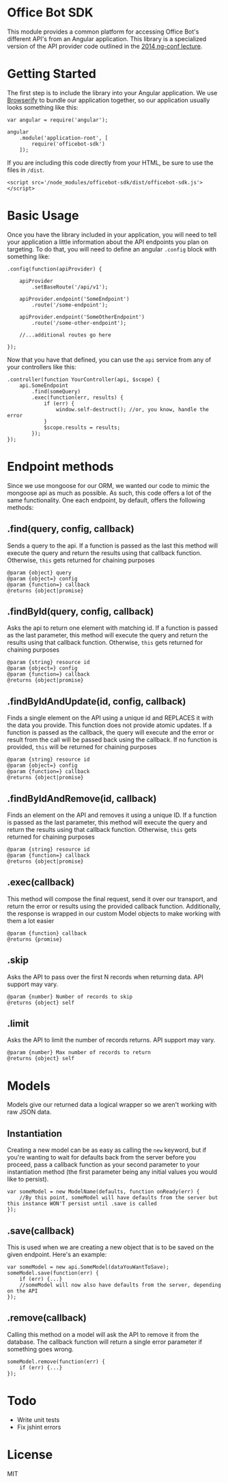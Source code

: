 # Office Bot SDK

This module provides a common platform for accessing Office Bot's different API's from an Angular application. This library is a specialized version of the API provider code outlined in the [2014 ng-conf lecture](https://youtu.be/62RvRQuMVyg).

# Getting Started

The first step is to include the library into your Angular application. We use [Browserify](https://github.com/substack/node-browserify) to bundle our application together, so our application usually looks something like this:

```
var angular = require('angular');

angular
	.module('application-root', [
		require('officebot-sdk')
	]);

```

If you are including this code directly from your HTML, be sure to use the files in `/dist`.

```
<script src='/node_modules/officebot-sdk/dist/officebot-sdk.js'></script>
```

# Basic Usage

Once you have the library included in your application, you will need to tell your application a little information about the API endpoints you plan on targeting. To do that, you will need to define an angular `.config` block with something like:


```
.config(function(apiProvider) {

	apiProvider
		.setBaseRoute('/api/v1');

	apiProvider.endpoint('SomeEndpoint')
		.route('/some-endpoint');

	apiProvider.endpoint('SomeOtherEndpoint')
		.route('/some-other-endpoint');

	//...additional routes go here

});

```

Now that you have that defined, you can use the `api` service from any of your controllers like this:

```
.controller(function YourController(api, $scope) {
	api.SomeEndpoint
		.find(someQuery)
		.exec(function(err, results) {
			if (err) {
				window.self-destruct(); //or, you know, handle the error
			}
			$scope.results = results;
		});
});

```

# Endpoint methods

Since we use mongoose for our ORM, we wanted our code to mimic the mongoose api as much as possible. As such, this code offers a lot of the same functionality. One each endpoint, by default, offers the following methods:

## .find(query, config, callback)

Sends a query to the api. If a function is passed as the last this method will execute the query and return the results using that callback function. Otherwise, `this` gets returned for chaining purposes

```
@param {object} query
@param {object=} config
@param {function=} callback
@returns {object|promise}
```

## .findById(query, config, callback)

Asks the api to return one element with matching id. If a function is passed as the last parameter, this method will execute the query and return the results using that callback function. Otherwise, `this` gets returned for chaining purposes

```
@param {string} resource id
@param {object=} config
@param {function=} callback
@returns {object|promise}
```

## .findByIdAndUpdate(id, config, callback)

Finds a single element on the API using a unique id and REPLACES it with the data you provide. This function does not provide atomic updates. If a function is passed as the callback, the query will execute and the error or result from the call will be passed back using the callback. If no function is provided, `this` will be returned for chaining purposes

```
@param {string} resource id
@param {object=} config
@param {function=} callback
@returns {object|promise}
```

## .findByIdAndRemove(id, callback)

Finds an element on the API and removes it using a unique ID. If a  function is passed as the last parameter, this method will execute the query and return the results using that callback function. Otherwise, `this` gets returned for chaining purposes

```
@param {string} resource id
@param {function=} callback
@returns {object|promise}
```

## .exec(callback)
This method will compose the final request, send it over our transport, and return the error or results using the provided callback function. Additionally, the response is wrapped in our custom Model objects to make working with them a lot easier

```
@param {function} callback
@returns {promise}
```

## .skip

Asks the API to pass over the first N records when returning data. API support may vary.

```
@param {number} Number of records to skip
@returns {object} self
```

## .limit

Asks the API to limit the number of records returns. API support may vary.

```
@param {number} Max number of records to return
@returns {object} self
```

# Models

Models give our returned data a logical wrapper so we aren't working with raw JSON data.

## Instantiation

Creating a new model can be as easy as calling the `new` keyword, but if you're wanting to wait for defaults back from the server before you proceed, pass a callback function as your second parameter to your instantiation method (the first parameter being any initial values you would like to persist).

```
var someModel = new ModelName(defaults, function onReady(err) {
	//By this point, someModel will have defaults from the server but this instance WON'T persist until .save is called
});
```

## .save(callback)

This is used when we are creating a new object that is to be saved on the given endpoint. Here's an example:

```
var someModel = new api.SomeModel(dataYouWantToSave);
someModel.save(function(err) {
	if (err) {...}
	//someModel will now also have defaults from the server, depending on the API
});
```

## .remove(callback)

Calling this method on a model will ask the API to remove it from the database. The callback function will return a single error parameter if something goes wrong.

```
someModel.remove(function(err) {
	if (err) {...}
});
```

# Todo

* Write unit tests
* Fix jshint errors

# License

MIT